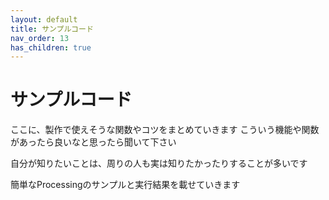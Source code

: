 ```yaml
---
layout: default
title: サンプルコード
nav_order: 13
has_children: true
---
```


# サンプルコード
ここに、製作で使えそうな関数やコツをまとめていきます
こういう機能や関数があったら良いなと思ったら聞いて下さい

自分が知りたいことは、周りの人も実は知りたかったりすることが多いです

簡単なProcessingのサンプルと実行結果を載せていきます

